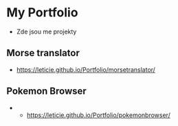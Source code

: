 # My Portfolio
* Zde jsou me projekty

## Morse translator
* https://leticie.github.io/Portfolio/morsetranslator/

## Pokemon Browser
* * https://leticie.github.io/Portfolio/pokemonbrowser/
